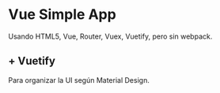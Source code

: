 # Vue Simple App

Usando HTML5, Vue, Router, Vuex, Vuetify, pero sin webpack.

## + Vuetify

Para organizar la UI según Material Design.